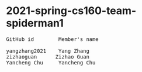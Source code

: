 # 2021-spring-cs160-team-spiderman1
<pre>
GitHub id        Member's name

yangzhang2021    Yang Zhang
zizhaoguan      Zizhao Guan
Yancheng Chu     Yancheng Chu
</pre>
